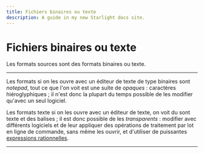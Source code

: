 ```yaml
---
title: Fichiers binaires ou texte
description: A guide in my new Starlight docs site.
---
```

# Fichiers binaires ou texte

Les formats sources sont des formats binaires ou texte.

  ------------------ --------------------------------------------------------
  Les formats        si on les ouvre avec un éditeur de texte de type
  binaires sont      *notepad*, tout ce que l\'on voit est une suite de
  *opaques* :        caractères hiéroglyphiques ; il n\'est donc la plupart
                     du temps possible de les modifier qu\'avec un seul
                     logiciel.

  Les formats texte  si on les ouvre avec un éditeur de texte, on voit du
  sont               texte et des balises ; il est donc possible de les
  *transparents* :   modifier avec différents logiciels et de leur appliquer
                     des opérations de traitement par lot en ligne de
                     commande, sans même les ouvrir, et d\'utiliser de
                     puissantes [expressions rationnelles]().
  ------------------ --------------------------------------------------------
